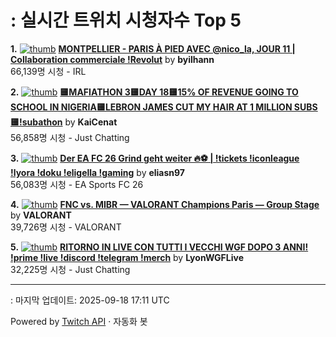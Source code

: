 # : 실시간 트위치 시청자수 Top 5

**1.** [![thumb](https://static-cdn.jtvnw.net/previews-ttv/live_user_byilhann-320x180.jpg)](https://twitch.tv/byilhann)
**[MONTPELLIER - PARIS À PIED AVEC @nico_la, JOUR 11 | Collaboration commerciale !Revolut](https://twitch.tv/byilhann)** by **byilhann**<br>66,139명 시청  - IRL

**2.** [![thumb](https://static-cdn.jtvnw.net/previews-ttv/live_user_kaicenat-320x180.jpg)](https://twitch.tv/KaiCenat)
**[🟨MAFIATHON 3🟨DAY 18🟨15% OF REVENUE GOING TO SCHOOL IN NIGERIA🟨LEBRON JAMES CUT MY HAIR AT 1 MILLION SUBS🟨!subathon](https://twitch.tv/KaiCenat)** by **KaiCenat**<br>56,858명 시청  - Just Chatting

**3.** [![thumb](https://static-cdn.jtvnw.net/previews-ttv/live_user_eliasn97-320x180.jpg)](https://twitch.tv/eliasn97)
**[Der EA FC 26 Grind geht weiter 🔥⚽️ | !tickets !iconleague !lyora !doku !eligella !gaming](https://twitch.tv/eliasn97)** by **eliasn97**<br>56,083명 시청  - EA Sports FC 26

**4.** [![thumb](https://static-cdn.jtvnw.net/previews-ttv/live_user_valorant-320x180.jpg)](https://twitch.tv/VALORANT)
**[FNC vs. MIBR — VALORANT Champions Paris — Group Stage](https://twitch.tv/VALORANT)** by **VALORANT**<br>39,726명 시청  - VALORANT

**5.** [![thumb](https://static-cdn.jtvnw.net/previews-ttv/live_user_lyonwgflive-320x180.jpg)](https://twitch.tv/LyonWGFLive)
**[RITORNO IN LIVE CON TUTTI I VECCHI WGF DOPO 3 ANNI! !prime !live !discord !telegram !merch](https://twitch.tv/LyonWGFLive)** by **LyonWGFLive**<br>32,225명 시청  - Just Chatting


---
: 마지막 업데이트: 2025-09-18 17:11 UTC

Powered by [Twitch API](https://dev.twitch.tv/docs/api/reference) · 자동화 봇